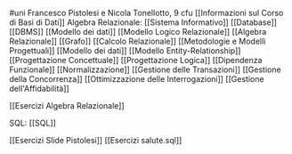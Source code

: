 #uni 
Francesco Pistolesi e Nicola Tonellotto, 9 cfu
[[Informazioni sul Corso di Basi di Dati]] 
Algebra Relazionale:
[[Sistema Informativo]] 
[[Database]] 
[[DBMS]] 
[[Modello dei dati]] 
[[Modello Logico Relazionale]] 
[[Algebra Relazionale]] 
[[Grafo]] 
[[Calcolo Relazionale]] 
[[Metodologie e Modelli Progettuali]] 
[[Modello dei dati]] 
[[Modello Entity-Relationship]] 
[[Progettazione Concettuale]] 
[[Progettazione Logica]] 
[[Dipendenza Funzionale]] 
[[Normalizzazione]] 
[[Gestione delle Transazioni]] 
[[Gestione della Concorrenza]] 
[[Ottimizzazione delle Interrogazioni]] 
[[Gestione dell'Affidabilità]] 

[[Esercizi Algebra Relazionale]] 

SQL:
[[SQL]] 

[[Esercizi Slide Pistolesi]] 
[[Esercizi salute.sql]] 